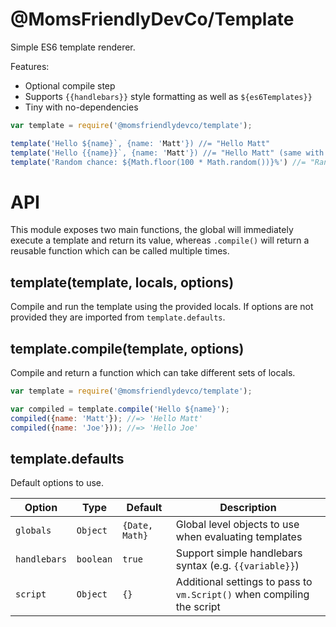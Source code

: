 @MomsFriendlyDevCo/Template
===========================
Simple ES6 template renderer.

Features:

* Optional compile step
* Supports `{{handlebars}}` style formatting as well as `${es6Templates}}`
* Tiny with no-dependencies



```javascript
var template = require('@momsfriendlydevco/template');

template('Hello ${name}`, {name: 'Matt'}) //= "Hello Matt"
template('Hello {{name}}`, {name: 'Matt'}) //= "Hello Matt" (same with handlebars syntax)
template('Random chance: ${Math.floor(100 * Math.random())}%') //= "Random Chance: XX%"
```

API
===
This module exposes two main functions, the global will immediately execute a template and return its value, whereas `.compile()` will return a reusable function which can be called multiple times.


template(template, locals, options)
-----------------------------------
Compile and run the template using the provided locals.
If options are not provided they are imported from `template.defaults`.


template.compile(template, options)
-----------------------------------
Compile and return a function which can take different sets of locals.

```javascript
var template = require('@momsfriendlydevco/template');

var compiled = template.compile('Hello ${name}');
compiled({name: 'Matt'}); //=> 'Hello Matt'
compiled({name: 'Joe'})); //=> 'Hello Joe'
```

template.defaults
-----------------
Default options to use.

| Option       | Type      | Default        | Description                                                            |
|--------------|-----------|----------------|------------------------------------------------------------------------|
| `globals`    | `Object`  | `{Date, Math}` | Global level objects to use when evaluating templates                  |
| `handlebars` | `boolean` | `true`         | Support simple handlebars syntax (e.g. `{{variable}}`)                 |
| `script`     | `Object`  | `{}`           | Additional settings to pass to `vm.Script()` when compiling the script |
